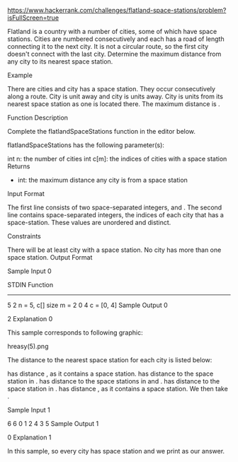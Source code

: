 

https://www.hackerrank.com/challenges/flatland-space-stations/problem?isFullScreen=true

Flatland is a country with a number of cities, some of which have space stations. Cities are numbered consecutively and each has a road of  length connecting it to the next city. It is not a circular route, so the first city doesn't connect with the last city. Determine the maximum distance from any city to its nearest space station.

Example


There are  cities and city  has a space station. They occur consecutively along a route. City  is  unit away and city  is  units away. City  is  units from its nearest space station as one is located there. The maximum distance is .

Function Description

Complete the flatlandSpaceStations function in the editor below.

flatlandSpaceStations has the following parameter(s):

int n: the number of cities
int c[m]: the indices of cities with a space station
Returns
- int: the maximum distance any city is from a space station

Input Format

The first line consists of two space-separated integers,  and .
The second line contains  space-separated integers, the indices of each city that has a space-station. These values are unordered and distinct.

Constraints

There will be at least  city with a space station.
No city has more than one space station.
Output Format

Sample Input 0

STDIN   Function
-----   --------
5 2     n = 5, c[] size m = 2
0 4     c = [0, 4]
Sample Output 0

2
Explanation 0

This sample corresponds to following graphic:

hreasy(5).png

The distance to the nearest space station for each city is listed below:

 has distance , as it contains a space station.
 has distance  to the space station in .
 has distance  to the space stations in  and .
 has distance  to the space station in .
 has distance , as it contains a space station.
We then take .

Sample Input 1

6 6
0 1 2 4 3 5
Sample Output 1

0
Explanation 1

In this sample,  so every city has space station and we print  as our answer.